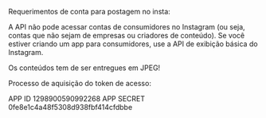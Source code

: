 Requerimentos de conta para postagem no insta:

A API não pode acessar contas de consumidores no Instagram (ou seja, contas que não sejam de empresas ou criadores de conteúdo). Se você estiver criando um app para consumidores, use a API de exibição básica do Instagram.

Os conteúdos tem de ser entregues em JPEG!

Processo de aquisição do token de acesso:

APP ID 1298900590992268
APP SECRET 0fe8e1c4a48f5308d938fbf414cfdbbe
